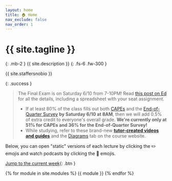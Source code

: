 ```yaml
---
layout: home
title: 🏠 Home
nav_exclude: false
nav_order: 1
---
```


# {{ site.tagline }}
{: .mb-2 }
{{ site.description }}
{: .fs-6 .fw-300 }

{{ site.staffersnobio }}

{: .success } 
> The Final Exam is on Saturday 6/10 from 7-10PM! Read [this post on Ed](https://edstem.org/us/courses/38383/discussion/3181148) for all the details, including a spreadsheet with your seat assignment.
> - If at least 80% of the class fills out both [CAPEs](https://cape.ucsd.edu) and the [End-of-Quarter Survey](https://docs.google.com/forms/d/e/1FAIpQLSefDOyTsn4b9poc3I5iCbgdtXAnMnAxIjuiyHt5PHwpYoMIlg/viewform) **by Saturday 6/10 at 8AM**, then we will add 0.5% of extra credit to everyone's overall grade. **We're currently only at 51% for CAPEs and 36% for the End-of-Quarter Survey!**
> - While studying, refer to these brand-new [**tutor-created videos and guides**](https://edstem.org/us/courses/38383/discussion/3183737) and the [Diagrams](diagrams) tab on the course website.

Below, you can open "static" versions of each lecture by clicking the ✏️ emojis and watch podcasts by clicking the 🎥 emojis.

[Jump to the current week](#week-9-prediction){: .btn }

{% for module in site.modules %}
{{ module }}
{% endfor %}
